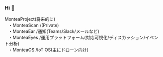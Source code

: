 ### Hi 👋
MonteaProject(将来的に)  
&nbsp;&nbsp;&nbsp;・MonteaScan /(Private)  
&nbsp;&nbsp;&nbsp;・MonteaEar /通知(Teams/Slack/メールなど)  
&nbsp;&nbsp;&nbsp;・MonteaEyes /運用プラットフォーム(対応可視化/ディスカッション/イベント分析)  
&nbsp;&nbsp;&nbsp;・MonteaOS /IoT OS(主にドローン向け)  

<!--
**MonteaProject/MonteaProject** is a ✨ _special_ ✨ repository because its `README.md` (this file) appears on your GitHub profile.

Here are some ideas to get you started:

- 🔭 I’m currently working on ...
- 🌱 I’m currently learning ...
- 👯 I’m looking to collaborate on ...
- 🤔 I’m looking for help with ...
- 💬 Ask me about ...
- 📫 How to reach me: ...
- 😄 Pronouns: ...
- ⚡ Fun fact: ...
-->
